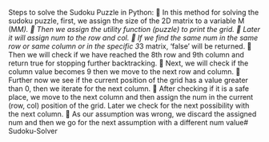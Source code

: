 Steps to solve the Sudoku Puzzle in Python:
 In this method for solving the sudoku puzzle, first, we assign the size of the 2D matrix to a variable M (M*M).
 Then we assign the utility function (puzzle) to print the grid.
 Later it will assign num to the row and col.
 If we find the same num in the same row or same column or in the specific 3*3 matrix, ‘false’ will be returned.
 Then we will check if we have reached the 8th row and 9th column and return true for stopping further backtracking.
 Next, we will check if the column value becomes 9 then we move to the next row and column.
 Further now we see if the current position of the grid has a value greater than 0, then we iterate for the next column.
 After checking if it is a safe place, we move to the next column and then assign the num in the current (row, col) position of the grid. Later we check for the next possibility with the next column.
 As our assumption was wrong, we discard the assigned num and then we go for the next assumption with a different num value# Sudoku-Solver
